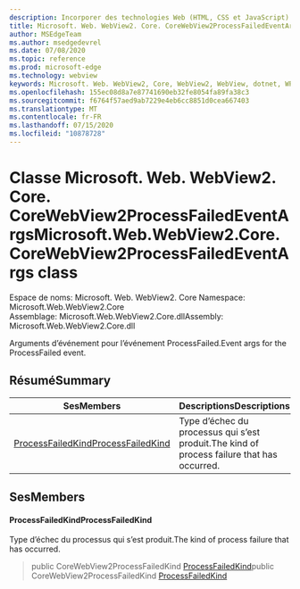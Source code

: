 ```yaml
---
description: Incorporer des technologies Web (HTML, CSS et JavaScript) dans vos applications natives avec le contrôle Microsoft Edge WebView2
title: Microsoft. Web. WebView2. Core. CoreWebView2ProcessFailedEventArgs
author: MSEdgeTeam
ms.author: msedgedevrel
ms.date: 07/08/2020
ms.topic: reference
ms.prod: microsoft-edge
ms.technology: webview
keywords: Microsoft. Web. WebView2, Core, WebView2, WebView, dotnet, WPF, WinForms, application, Edge, CoreWebView2, CoreWebView2Controller, contrôle de navigateur, Edge html, Microsoft. Web. WebView2. Core. CoreWebView2ProcessFailedEventArgs
ms.openlocfilehash: 155ec08d8a7e87741690eb32fe8054fa89fa38c3
ms.sourcegitcommit: f6764f57aed9ab7229e4eb6cc8851d0cea667403
ms.translationtype: MT
ms.contentlocale: fr-FR
ms.lasthandoff: 07/15/2020
ms.locfileid: "10878728"
---
```

# <span data-ttu-id="f3724-104">Classe Microsoft. Web. WebView2. Core. CoreWebView2ProcessFailedEventArgs</span><span class="sxs-lookup"><span data-stu-id="f3724-104">Microsoft.Web.WebView2.Core.CoreWebView2ProcessFailedEventArgs class</span></span> 

<span data-ttu-id="f3724-105">Espace de noms: Microsoft. Web. WebView2. Core </span><span class="sxs-lookup"><span data-stu-id="f3724-105">Namespace: Microsoft.Web.WebView2.Core</span></span>\
<span data-ttu-id="f3724-106">Assemblage: Microsoft.Web.WebView2.Core.dll</span><span class="sxs-lookup"><span data-stu-id="f3724-106">Assembly: Microsoft.Web.WebView2.Core.dll</span></span>

<span data-ttu-id="f3724-107">Arguments d’événement pour l’événement ProcessFailed.</span><span class="sxs-lookup"><span data-stu-id="f3724-107">Event args for the ProcessFailed event.</span></span>

## <span data-ttu-id="f3724-108">Résumé</span><span class="sxs-lookup"><span data-stu-id="f3724-108">Summary</span></span>

 <span data-ttu-id="f3724-109">Ses</span><span class="sxs-lookup"><span data-stu-id="f3724-109">Members</span></span>                        | <span data-ttu-id="f3724-110">Descriptions</span><span class="sxs-lookup"><span data-stu-id="f3724-110">Descriptions</span></span>
--------------------------------|---------------------------------------------
[<span data-ttu-id="f3724-111">ProcessFailedKind</span><span class="sxs-lookup"><span data-stu-id="f3724-111">ProcessFailedKind</span></span>](#processfailedkind) | <span data-ttu-id="f3724-112">Type d’échec du processus qui s’est produit.</span><span class="sxs-lookup"><span data-stu-id="f3724-112">The kind of process failure that has occurred.</span></span>

## <span data-ttu-id="f3724-113">Ses</span><span class="sxs-lookup"><span data-stu-id="f3724-113">Members</span></span>

#### <span data-ttu-id="f3724-114">ProcessFailedKind</span><span class="sxs-lookup"><span data-stu-id="f3724-114">ProcessFailedKind</span></span> 

<span data-ttu-id="f3724-115">Type d’échec du processus qui s’est produit.</span><span class="sxs-lookup"><span data-stu-id="f3724-115">The kind of process failure that has occurred.</span></span>

> <span data-ttu-id="f3724-116">public CoreWebView2ProcessFailedKind [ProcessFailedKind](#processfailedkind)</span><span class="sxs-lookup"><span data-stu-id="f3724-116">public CoreWebView2ProcessFailedKind [ProcessFailedKind](#processfailedkind)</span></span>

